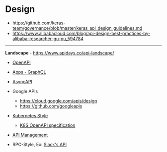 # Design 

* https://github.com/keras-team/governance/blob/master/keras_api_design_guidelines.md
* https://www.alibabacloud.com/blog/api-design-best-practices-by-alibaba-researcher-gu-pu_594784
  
---
**Landscape** - https://www.apidays.co/api-landscape/
* [OpenAPI](https://github.com/OAI/OpenAPI-Specification/)

* [Apps - GraphQL](../Patterns/GraphQL.md)  
  
* [AsyncAPI](https://www.asyncapi.com/)
  
* Google APIs
  * https://cloud.google.com/apis/design
  * https://github.com/googleapis
  
* [Kubernetes Style](https://kubernetes.io/docs/concepts/overview/kubernetes-api/)
  * [K8S OpenAPI specification](https://github.com/kubernetes/kubernetes/tree/master/api/openapi-spec)

* [API Management](https://cloud.google.com/blog/products/api-management/understanding-grpc-openapi-and-rest-and-when-to-use-them)

* RPC-Style, Ex: [Slack's API](https://api.slack.com/web)
